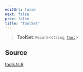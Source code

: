 ```yaml
---
editUrl: false
next: false
prev: false
title: "ToolSet"
---
```


> **ToolSet**: `Record`\<`string`, [`Tool`](Tool.md)\>

## Source

[tools.ts:8](https://github.com/nodenogg-in/alpha-p2p/blob/537491b7f422df1359d1cfda9feedcc4a36a0605/packages/infinitykit/src/tools.ts#L8)
